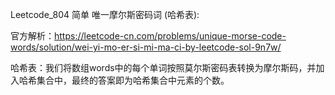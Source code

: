 Leetcode_804 简单 唯一摩尔斯密码词 (哈希表):

官方解析：https://leetcode-cn.com/problems/unique-morse-code-words/solution/wei-yi-mo-er-si-mi-ma-ci-by-leetcode-sol-9n7w/

哈希表：我们将数组words中的每个单词按照莫尔斯密码表转换为摩尔斯码，并加入哈希集合中，最终的答案即为哈希集合中元素的个数。





